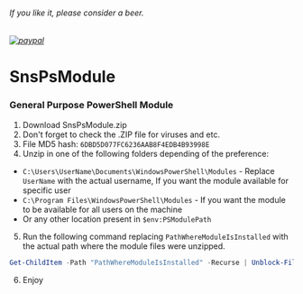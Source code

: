###### If you like it, please consider a beer.
###### [![paypal](https://www.paypalobjects.com/en_US/i/btn/btn_donateCC_LG.gif)](https://PayPal.Me/svesavov)


# SnsPsModule
### General Purpose PowerShell Module

1. Download SnsPsModule.zip
2. Don't forget to check the .ZIP file for viruses and etc.
3. File MD5 hash: `6DBD5D077FC6236AAB8F4EDB4B93998E`
4. Unzip in one of the following folders depending of the preference:
* `C:\Users\UserName\Documents\WindowsPowerShell\Modules` - Replace `UserName` with the actual username, If you want the module available for specific user
* `C:\Program Files\WindowsPowerShell\Modules` - If you want the module to be available for all users on the machine
* Or any other location present in `$env:PSModulePath`
5. Run the following command replacing `PathWhereModuleIsInstalled` with the actual path where the module files were unzipped.
```powershell
Get-ChildItem -Path "PathWhereModuleIsInstalled" -Recurse | Unblock-File
```
6. Enjoy
